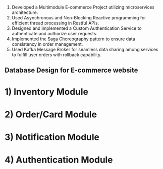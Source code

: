 1) Developed a Multimodule E-commerce Project utilizing microservices architecture.
2) Used Asynchronous and Non-Blocking Reactive programming for efficient thread processing in Restful APIs.
3) Designed and implemented a Custom Authentication Service to authenticate and authorize user requests.
4) Implemented the Saga Choreography pattern to ensure data consistency in order management.
5) Used Kafka Message Broker for seamless data sharing among services to fulfill user orders with rollback capability.


## Database Design for E-commerce website

# 1) Inventory Module

# 2) Order/Card Module 

# 3) Notification Module 

# 4) Authentication Module
